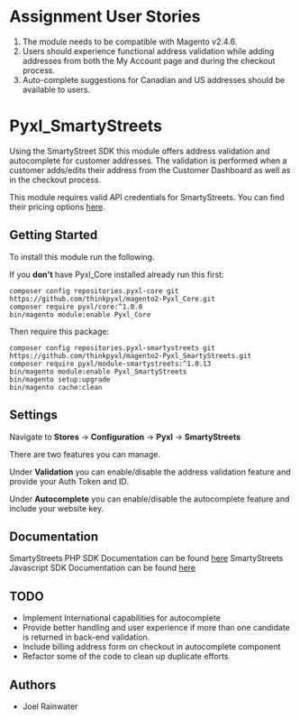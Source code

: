 # Assignment User Stories

   1. The module needs to be compatible with Magento v2.4.6.
   2. Users should experience functional address validation while adding addresses from both the My Account page and during the checkout process.
   3. Auto-complete suggestions for Canadian and US addresses should be available to users.
    


# Pyxl_SmartyStreets
Using the SmartyStreet SDK this module offers address validation and autocomplete for customer addresses. 
The validation is performed when a customer adds/edits their address from the Customer Dashboard
as well as in the checkout process.

This module requires valid API credentials for SmartyStreets. 
You can find their pricing options [here](https://smartystreets.com/pricing).  

## Getting Started
To install this module run the following.

If you **don't** have Pyxl_Core installed already run this first:

    composer config repositories.pyxl-core git https://github.com/thinkpyxl/magento2-Pyxl_Core.git
    composer require pyxl/core:^1.0.0
    bin/magento module:enable Pyxl_Core
    
Then require this package:

    composer config repositories.pyxl-smartystreets git https://github.com/thinkpyxl/magento2-Pyxl_SmartyStreets.git
    composer require pyxl/module-smartystreets:^1.0.13
    bin/magento module:enable Pyxl_SmartyStreets
    bin/magento setup:upgrade
    bin/magento cache:clean 
    
    
## Settings  
Navigate to **Stores** -> **Configuration** -> **Pyxl** ->  **SmartyStreets**

There are two features you can manage. 

Under **Validation** you can enable/disable the address validation feature and provide your Auth Token and ID.

Under **Autocomplete** you can enable/disable the autocomplete feature and include your website key. 

## Documentation
SmartyStreets PHP SDK Documentation can be found [here](https://smartystreets.com/docs/sdk/php)
SmartyStreets Javascript SDK Documentation can be found [here](https://smartystreets.com/docs/sdk/javascript)

## TODO
* Implement International capabilities for autocomplete
* Provide better handling and user experience if more than one candidate is returned in back-end validation.
* Include billing address form on checkout in autocomplete component
* Refactor some of the code to clean up duplicate efforts  

## Authors
* Joel Rainwater
